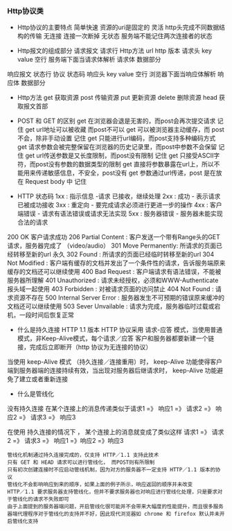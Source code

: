 ### Http协议类

- Http协议的主要特点
简单快速 资源的uri是固定的
灵活 http头完成不同数据结构的传输
无连接  连接一次断掉
无状态  服务端不能记住两次连接者的状态

- Http报文的组成部分
请求报文 
请求行  Http方法 url http 版本
请求头 key value
空行 服务端下面当请求体解析
请求体 数据部分

响应报文
状态行 协议 状态码 
响应头 key value
空行 浏览器下面当响应体解析
响应体 数据部分

- Http方法
get  获取资源
post 传输资源
put 更新资源
delete 删除资源
head 获取报文首部

- POST 和 GET 的区别
get 在浏览器会退是无害的，而post会再次提交请求 记住
get url地址可以被收藏 而post不可以
get 可以被浏览器主动缓存，而 post 不会，除非手动设置 记住
get 只能进行url编码，而post支持多种编码方式
get 请求参数会被完整保留在浏览器的历史记录里，而post中参数不会保留 记住
get url传送参数是又长度限制，而post没有限制 记住
get 只接受ASCII字符，而post没有参数的数据类型的限制
get 直接将参数暴露在url上，所以不能用来传递敏感信息，不安全，post没有
get 参数通过url传递，post 是在放在 Request body 中 记住

- HTTP 状态码
1xx : 指示信息 -请求 已接收，继续处理
2xx : 成功 - 表示请求已被成功接收
3xx : 重定向 - 要完成请求必须进行更进一步的操作
4xx : 客户端错误 - 请求有语法错误或请求无法实现
5xx : 服务器错误 - 服务器未能实现合法的请求

200 OK 客户请求成功
206 Partial Content : 客户发送一个带有Range头的GET请求，服务器完成了 （video/audio）
301 Move Permanently: 所请求的页面已经转移至新的url 永久
302 Found : 所请求的页面已经临时转移至新的url
304 Not Modified : 客户端有缓存的文档并发出了一个条件性的请求，告诉服务端原来缓存的文档还可以继续使用
400 Bad Request : 客户端请求有语法错误，不能被服务器所理解
401 Unauthorized : 请求未经授权，必须和WWW-Authenticate 报头域一起使用
403 Forbidden : 对被请求页面的访问禁止
404 Not Found : 请求资源不存在
500 Internal Server Error : 服务器发生不可预期的错误原来缓冲的文档还可以继续使用
503 Sever Unvailable : 请求为完成，服务器临时过载或宕机，一段时间后恢复正常

- 什么是持久连接
HTTP 1.1 版本
HTTP 协议采用 请求-应答 模式，当使用普通模式，非Keep-Alive模式，每个请求／应答 客户和服务器都要新建一个链接，完成后立即断开（http 协议为无连接的协议）

当使用 keep-Alive 模式 （持久连接／连接重用）时， keep-Alive 功能使得客户端到服务器端的连接持续有效，当出现对服务器后继请求时， keep-Alive 功能避免了建立或者重新连接

- 什么是管线化

没有持久连接
在某个连接上的消息传递类似于请求1 =》 响应1 =》 请求2 =》 响应2 =》 请求3 =》 响应3

在使用 持久连接的情况下 ，
某个连接上的消息就变成了类似这样
请求1 =》 请求2 =》 请求3 =》 响应1 =》响应2 =》响应3

```
管线化机制通过持久连接完成的，仅支持 HTTP／1.1 支持此技术
只有 GET 和 HEAD 请求可以进行管线化， 而POST则有所限制
只有初次创建连接时不应启动管线机制，因为对方的服务器不一定支持 HTTP／1.1 版本的协议
管线化不会影响响应到来的顺序，如果上面的例子所示，响应返回的顺序并未改变
HTTP／1.1 要求服务器支持管线化，但并不要求服务器也对响应进行管线化处理，只是要求对于管线化的请求不失败即可
由于上面提到的服务器端问题，开启管线化很可能并不会带来大幅度的性能提升，而且很多服务器端代理程序对于管线化的支持并不好，因此现代浏览器如 chrome 和 firefox 默认并未开启管线化支持
```









































